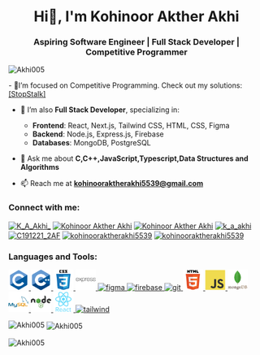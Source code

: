 <h1 align="center">Hi👋, I'm Kohinoor Akther Akhi</h1>
<h3 align="center">Aspiring Software Engineer | Full Stack Developer | Competitive Programmer</h3>

<p align="left"> <img src="https://komarev.com/ghpvc/?username=Akhi005&label=Profile%20Hits&color=0e75b6&style=flat-square" alt="Akhi005" /> </p>
- 🔭I’m focused on Competitive Programming. Check out my solutions: <a href="https://www.stopstalk.com/user/profile/K_A_Akhi_" target="blank">[StopStalk]</a>

- 🌱 I’m also **Full Stack Developer**, specializing in:  
  - **Frontend**: React, Next.js, Tailwind CSS, HTML, CSS, Figma
  - **Backend**: Node.js, Express.js, Firebase  
  - **Databases**: MongoDB, PostgreSQL

- 💬 Ask me about **C,C++,JavaScript,Typescript,Data Structures and Algorithms**

- 📫 Reach me at **kohinooraktherakhi5539@gmail.com**

<h3 align="left">Connect with me:</h3>
<p align="left">
<a href="https://codeforces.com/profile/K_A_Akhi_" target="blank"><img align="center" src="https://raw.githubusercontent.com/rahuldkjain/github-profile-readme-generator/master/src/images/icons/Social/codeforces.svg" alt="K_A_Akhi_" height="30" width="40" /></a>
<a href="https://www.linkedin.com/in/kohinoor-akther-akhi-054784207/" target="blank"><img align="center" src="https://raw.githubusercontent.com/rahuldkjain/github-profile-readme-generator/master/src/images/icons/Social/linked-in-alt.svg" alt="Kohinoor Akther Akhi" height="30" width="40" /></a>
<a href="https://www.facebook.com/k.a.akhi543/" target="blank"><img align="center" src="https://raw.githubusercontent.com/rahuldkjain/github-profile-readme-generator/master/src/images/icons/Social/facebook.svg" alt="Kohinoor Akther Akhi" height="30" width="40" /></a>
<a href="https://www.codechef.com/users/k_a_akhi" target="blank"><img align="center" src="https://cdn.jsdelivr.net/npm/simple-icons@3.1.0/icons/codechef.svg" alt="k_a_akhi" height="30" width="40" /></a>
<a href="https://www.hackerrank.com/profile/C191221_2AF" target="blank"><img align="center" src="https://raw.githubusercontent.com/rahuldkjain/github-profile-readme-generator/master/src/images/icons/Social/hackerrank.svg" alt="C191221_2AF" height="30" width="40" /></a>
<a href="https://leetcode.com/kohinooraktherakhi5539/" target="blank"><img align="center" src="https://raw.githubusercontent.com/rahuldkjain/github-profile-readme-generator/master/src/images/icons/Social/leet-code.svg" alt="kohinooraktherakhi5539" height="30" width="40" /></a>
<a href="https://auth.geeksforgeeks.org/user/kohinooraktherakhi5539" target="blank"><img align="center" src="https://i.ibb.co/tJzWW4b/gfg.jpg" alt="kohinooraktherakhi5539" height="30" width="40" /></a>
</p>

<h3 align="left">Languages and Tools:</h3>
<p align="left"><a href="https://www.cprogramming.com/" target="_blank" rel="noreferrer"> <img src="https://raw.githubusercontent.com/devicons/devicon/master/icons/c/c-original.svg" alt="c" width="40" height="40"/> </a> <a href="https://www.w3schools.com/cpp/" target="_blank" rel="noreferrer"> <img src="https://raw.githubusercontent.com/devicons/devicon/master/icons/cplusplus/cplusplus-original.svg" alt="cplusplus" width="40" height="40"/> </a> <a href="https://www.w3schools.com/css/" target="_blank" rel="noreferrer"> <img src="https://raw.githubusercontent.com/devicons/devicon/master/icons/css3/css3-original-wordmark.svg" alt="css3" width="40" height="40"/> </a> <a href="https://expressjs.com" target="_blank" rel="noreferrer"> <img src="https://raw.githubusercontent.com/devicons/devicon/master/icons/express/express-original-wordmark.svg" alt="express" width="40" height="40"/> </a> <a href="https://www.figma.com/" target="_blank" rel="noreferrer"> <img src="https://www.vectorlogo.zone/logos/figma/figma-icon.svg" alt="figma" width="40" height="40"/> </a> <a href="https://firebase.google.com/" target="_blank" rel="noreferrer"> <img src="https://www.vectorlogo.zone/logos/firebase/firebase-icon.svg" alt="firebase" width="40" height="40"/> </a> <a href="https://git-scm.com/" target="_blank" rel="noreferrer"> <img src="https://www.vectorlogo.zone/logos/git-scm/git-scm-icon.svg" alt="git" width="40" height="40"/> </a> <a href="https://www.w3.org/html/" target="_blank" rel="noreferrer"> <img src="https://raw.githubusercontent.com/devicons/devicon/master/icons/html5/html5-original-wordmark.svg" alt="html5" width="40" height="40"/> </a> <a href="https://developer.mozilla.org/en-US/docs/Web/JavaScript" target="_blank" rel="noreferrer"> <img src="https://raw.githubusercontent.com/devicons/devicon/master/icons/javascript/javascript-original.svg" alt="javascript" width="40" height="40"/> </a> <a href="https://www.mongodb.com/" target="_blank" rel="noreferrer"> <img src="https://raw.githubusercontent.com/devicons/devicon/master/icons/mongodb/mongodb-original-wordmark.svg" alt="mongodb" width="40" height="40"/> </a> <a href="https://www.mysql.com/" target="_blank" rel="noreferrer"> <img src="https://raw.githubusercontent.com/devicons/devicon/master/icons/mysql/mysql-original-wordmark.svg" alt="mysql" width="40" height="40"/> </a> <a href="https://nodejs.org" target="_blank" rel="noreferrer"> <img src="https://raw.githubusercontent.com/devicons/devicon/master/icons/nodejs/nodejs-original-wordmark.svg" alt="nodejs" width="40" height="40"/> </a> <a href="https://reactjs.org/" target="_blank" rel="noreferrer"> <img src="https://raw.githubusercontent.com/devicons/devicon/master/icons/react/react-original-wordmark.svg" alt="react" width="40" height="40"/> </a> <a href="https://tailwindcss.com/" target="_blank" rel="noreferrer"> <img src="https://www.vectorlogo.zone/logos/tailwindcss/tailwindcss-icon.svg" alt="tailwind" width="40" height="40"/> </a> </p>

<p><img align="left" src="https://github-readme-stats.vercel.app/api/top-langs?username=Akhi005&show_icons=true&locale=en&layout=compact" alt="Akhi005" /></p>

<p>&nbsp;<img align="center" src="https://github-readme-stats.vercel.app/api?username=Akhi005&show_icons=true&locale=en" alt="Akhi005" /></p>

<p><img align="center" src="https://github-readme-streak-stats.herokuapp.com/?user=Akhi005&theme=dark" alt="Akhi005" /></p>

